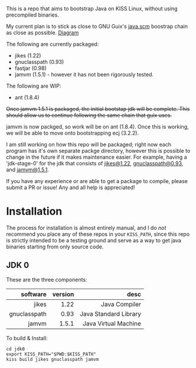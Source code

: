 This is a repo that aims to bootstrap Java on KISS Linux, without using precompiled
binaries.

My current plan is to stick as close to GNU Guix's [java.scm](https://git.savannah.gnu.org/cgit/guix.git/tree/gnu/packages/java.scm)
boostrap chain as close as possible. [Diagram](https://bootstrappable.org/images/jdk-bootstrap.png)

The following are currently packaged:
* jikes (1.22)
* gnuclasspath (0.93)
* fastjar (0.98)
* jamvm (1.5.1) - however it has not been rigorously tested.

The following are WIP:
* ant (1.8.4)

~~Once jamvm 1.5.1 is packaged, the initial bootstap jdk will be complete. This should allow us to continue following the same chain that guix uses.~~

jamvm is now packged, so work will be on ant (1.8.4). Once this is working, we will be able to move onto bootstrapping ecj (3.2.2).

I am still working on how this repo will be packaged; right now each program has
it's own separate packge directory, however this is possible to change in the future
if it makes maintenance easier. For example, having a 'jdk-stage-0' for the jdk
that consists of jikes@1.22, gnuclasspath@0.93, and jamvm@1.5.1.


If you have any experience or are able to get a package to compile, please submit a PR or issue!
Any and all help is appreciated!

# Installation

The process for installation is almost entirely manual, and I do *not* recommend
you place any of these repos in your `KISS_PATH`, since this repo is strictly
intended to be a testing ground and serve as a way to get java binaries starting
from only source code.

## JDK 0

These are the three components:

software     | version | desc
--------:    |--------:|-----:
jikes        | 1.22    | Java Compiler
gnuclasspath | 0.93    | Java Standard Library
jamvm        | 1.5.1   | Java Virtual Machine

To build & Install:
```shell
cd jdk0
export KISS_PATH="$PWD:$KISS_PATH"
kiss build jikes gnuclasspath jamvm
```

